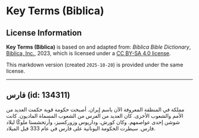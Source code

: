 # Key Terms (Biblica)

## License Information

**Key Terms (Biblica)** is based on and adapted from: _Biblica Bible Dictionary_, [Biblica, Inc.](https://www.biblica.com/), 2023, which is licensed under a [CC BY-SA 4.0 license](https://creativecommons.org/licenses/by-sa/4.0/legalcode.en).

This markdown version (created `2025-10-20`) is provided under the same license.



--------------------------------

## فارس (id: 134311)

مملكة في المنطقة المعروفة الآن باسم إيران. أصبحت حكومة قوية حكمت العديد من الأمم والشعوب الأخرى. كان العديد من الفرس من الشعوب المسماة الماديون. كانت شوشن إحدى عواصمهم. وكان كورش، وداريوس وزوركسيز، وأرتحشستا ملوكًا لبلاد فارس. سيطرت الحكومة اليونانية على فارس في عام 333 قبل الميلاد.


